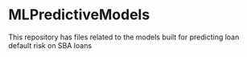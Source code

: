 # MLPredictiveModels
This repository has files related to the models built for predicting loan default risk on SBA loans
